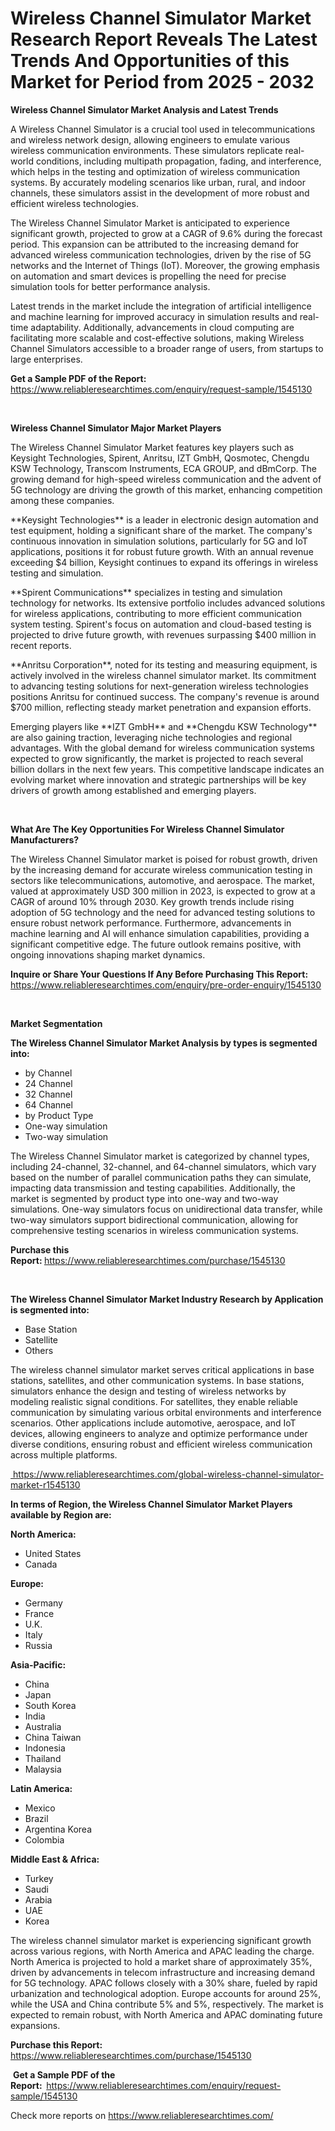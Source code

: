 <p><h1>Wireless Channel Simulator Market Research Report Reveals The Latest Trends And Opportunities of this Market for Period from 2025 - 2032</h1></p><p><strong>Wireless Channel Simulator Market Analysis and Latest Trends</strong></p>
<p><p>A Wireless Channel Simulator is a crucial tool used in telecommunications and wireless network design, allowing engineers to emulate various wireless communication environments. These simulators replicate real-world conditions, including multipath propagation, fading, and interference, which helps in the testing and optimization of wireless communication systems. By accurately modeling scenarios like urban, rural, and indoor channels, these simulators assist in the development of more robust and efficient wireless technologies.</p><p>The Wireless Channel Simulator Market is anticipated to experience significant growth, projected to grow at a CAGR of 9.6% during the forecast period. This expansion can be attributed to the increasing demand for advanced wireless communication technologies, driven by the rise of 5G networks and the Internet of Things (IoT). Moreover, the growing emphasis on automation and smart devices is propelling the need for precise simulation tools for better performance analysis.</p><p>Latest trends in the market include the integration of artificial intelligence and machine learning for improved accuracy in simulation results and real-time adaptability. Additionally, advancements in cloud computing are facilitating more scalable and cost-effective solutions, making Wireless Channel Simulators accessible to a broader range of users, from startups to large enterprises.</p></p>
<p><strong>Get a Sample PDF of the Report:&nbsp;</strong> <a href="https://www.reliableresearchtimes.com/enquiry/request-sample/1545130?utm_campaign=2221&utm_medium=2&utm_source=Github&utm_content=ia&utm_term=27022025&utm_id=wireless-channel-simulator">https://www.reliableresearchtimes.com/enquiry/request-sample/1545130</a></p>
<p>&nbsp;</p>
<p><strong>Wireless Channel Simulator Major Market Players</strong></p>
<p><p>The Wireless Channel Simulator Market features key players such as Keysight Technologies, Spirent, Anritsu, IZT GmbH, Qosmotec, Chengdu KSW Technology, Transcom Instruments, ECA GROUP, and dBmCorp. The growing demand for high-speed wireless communication and the advent of 5G technology are driving the growth of this market, enhancing competition among these companies.</p><p>**Keysight Technologies** is a leader in electronic design automation and test equipment, holding a significant share of the market. The company's continuous innovation in simulation solutions, particularly for 5G and IoT applications, positions it for robust future growth. With an annual revenue exceeding $4 billion, Keysight continues to expand its offerings in wireless testing and simulation.</p><p>**Spirent Communications** specializes in testing and simulation technology for networks. Its extensive portfolio includes advanced solutions for wireless applications, contributing to more efficient communication system testing. Spirent's focus on automation and cloud-based testing is projected to drive future growth, with revenues surpassing $400 million in recent reports.</p><p>**Anritsu Corporation**, noted for its testing and measuring equipment, is actively involved in the wireless channel simulator market. Its commitment to advancing testing solutions for next-generation wireless technologies positions Anritsu for continued success. The company's revenue is around $700 million, reflecting steady market penetration and expansion efforts.</p><p>Emerging players like **IZT GmbH** and **Chengdu KSW Technology** are also gaining traction, leveraging niche technologies and regional advantages. With the global demand for wireless communication systems expected to grow significantly, the market is projected to reach several billion dollars in the next few years. This competitive landscape indicates an evolving market where innovation and strategic partnerships will be key drivers of growth among established and emerging players.</p></p>
<p>&nbsp;</p>
<p><strong>What Are The Key Opportunities For Wireless Channel Simulator Manufacturers?</strong></p>
<p><p>The Wireless Channel Simulator market is poised for robust growth, driven by the increasing demand for accurate wireless communication testing in sectors like telecommunications, automotive, and aerospace. The market, valued at approximately USD 300 million in 2023, is expected to grow at a CAGR of around 10% through 2030. Key growth trends include rising adoption of 5G technology and the need for advanced testing solutions to ensure robust network performance. Furthermore, advancements in machine learning and AI will enhance simulation capabilities, providing a significant competitive edge. The future outlook remains positive, with ongoing innovations shaping market dynamics.</p></p>
<p><strong>Inquire or Share Your Questions If Any Before Purchasing This Report:</strong> <a href="https://www.reliableresearchtimes.com/enquiry/pre-order-enquiry/1545130?utm_campaign=2221&utm_medium=2&utm_source=Github&utm_content=ia&utm_term=27022025&utm_id=wireless-channel-simulator">https://www.reliableresearchtimes.com/enquiry/pre-order-enquiry/1545130</a></p>
<p>&nbsp;</p>
<p><strong>Market Segmentation</strong></p>
<p><strong>The Wireless Channel Simulator Market Analysis by types is segmented into:</strong></p>
<p><ul><li>by Channel</li><li>24 Channel</li><li>32 Channel</li><li>64 Channel</li><li>by Product Type</li><li>One-way simulation</li><li>Two-way simulation</li></ul></p>
<p><p>The Wireless Channel Simulator market is categorized by channel types, including 24-channel, 32-channel, and 64-channel simulators, which vary based on the number of parallel communication paths they can simulate, impacting data transmission and testing capabilities. Additionally, the market is segmented by product type into one-way and two-way simulations. One-way simulators focus on unidirectional data transfer, while two-way simulators support bidirectional communication, allowing for comprehensive testing scenarios in wireless communication systems.</p></p>
<p><strong>Purchase this Report:&nbsp;</strong><a href="https://www.reliableresearchtimes.com/purchase/1545130?utm_campaign=2221&utm_medium=2&utm_source=Github&utm_content=ia&utm_term=27022025&utm_id=wireless-channel-simulator">https://www.reliableresearchtimes.com/purchase/1545130</a></p>
<p>&nbsp;</p>
<p><strong>The Wireless Channel Simulator Market Industry Research by Application is segmented into:</strong></p>
<p><ul><li>Base Station</li><li>Satellite</li><li>Others</li></ul></p>
<p><p>The wireless channel simulator market serves critical applications in base stations, satellites, and other communication systems. In base stations, simulators enhance the design and testing of wireless networks by modeling realistic signal conditions. For satellites, they enable reliable communication by simulating various orbital environments and interference scenarios. Other applications include automotive, aerospace, and IoT devices, allowing engineers to analyze and optimize performance under diverse conditions, ensuring robust and efficient wireless communication across multiple platforms.</p></p>
<p><a href="https://www.reliableresearchtimes.com/global-wireless-channel-simulator-market-r1545130?utm_campaign=2221&utm_medium=2&utm_source=Github&utm_content=ia&utm_term=27022025&utm_id=wireless-channel-simulator">&nbsp;https://www.reliableresearchtimes.com/global-wireless-channel-simulator-market-r1545130</a></p>
<p><strong>In terms of Region, the Wireless Channel Simulator Market Players available by Region are:</strong></p>
<p>
    <p> <strong> North America: </strong>
        <ul>
            <li>United States</li>
            <li>Canada</li>
        </ul>
        </p> 
    <p> <strong> Europe: </strong>
        <ul>
            <li>Germany</li>
            <li>France</li>
            <li>U.K.</li>
            <li>Italy</li>
            <li>Russia</li>
        </ul>
        </p> 
    <p> <strong> Asia-Pacific: </strong>
        <ul>
            <li>China</li>
            <li>Japan</li>
            <li>South Korea</li>
            <li>India</li>
            <li>Australia</li>
            <li>China Taiwan</li>
            <li>Indonesia</li>
            <li>Thailand</li>
            <li>Malaysia</li>
        </ul>
        </p> 
    <p> <strong> Latin America: </strong>
        <ul>
            <li>Mexico</li>
            <li>Brazil</li>
            <li>Argentina Korea</li>
            <li>Colombia</li>
        </ul>
        </p> 
    <p> <strong> Middle East & Africa: </strong>
        <ul>
            <li>Turkey</li>
            <li>Saudi</li>
            <li>Arabia</li>
            <li>UAE</li>
            <li>Korea</li>
        </ul>
    </p>
    </p>
<p><p>The wireless channel simulator market is experiencing significant growth across various regions, with North America and APAC leading the charge. North America is projected to hold a market share of approximately 35%, driven by advancements in telecom infrastructure and increasing demand for 5G technology. APAC follows closely with a 30% share, fueled by rapid urbanization and technological adoption. Europe accounts for around 25%, while the USA and China contribute 5% and 5%, respectively. The market is expected to remain robust, with North America and APAC dominating future expansions.</p></p>
<p><strong>Purchase this Report: </strong><a href="https://www.reliableresearchtimes.com/purchase/1545130?utm_campaign=2221&utm_medium=2&utm_source=Github&utm_content=ia&utm_term=27022025&utm_id=wireless-channel-simulator">https://www.reliableresearchtimes.com/purchase/1545130</a></p>
<p>&nbsp;<strong>Get a Sample PDF of the Report:&nbsp;&nbsp;</strong><a href="https://www.reliableresearchtimes.com/enquiry/request-sample/1545130?utm_campaign=2221&utm_medium=2&utm_source=Github&utm_content=ia&utm_term=27022025&utm_id=wireless-channel-simulator">https://www.reliableresearchtimes.com/enquiry/request-sample/1545130</a></p>
<p><strong></strong></p>
<p>Check more reports on <a href="https://www.reliableresearchtimes.com/?utm_campaign=2221&utm_medium=2&utm_source=Github&utm_content=ia&utm_term=27022025&utm_id=wireless-channel-simulator">https://www.reliableresearchtimes.com/</a></p>